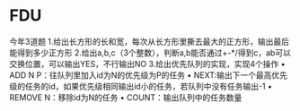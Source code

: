 # FDU
今年3道题 
1.给出长方形的长和宽，每次从长方形里撕去最大的正方形，输出最后能得到多少正方形
2.给出a,b,c（3个整数），判断a,b能否通过+-*/得到c，ab可以交换位置，可以输出YES，不行输出NO
3.给出优先队列的实现，实现4个操作
•	ADD N P：往队列里加入id为N的优先级为P的任务
•	NEXT:输出下一个最高优先级的任务的id，如果优先级相同输出id小的任务，若队列中没有任务输出-1
•	REMOVE N：移除id为N的任务
•	COUNT：输出队列中的任务数量
